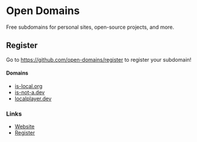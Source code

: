 # Open Domains
Free subdomains for personal sites, open-source projects, and more.

## Register
Go to https://github.com/open-domains/register to register your subdomain!

#### Domains
- [is-local.org](https://is-local.org)
- [is-not-a.dev](https://is-not-a.dev)
- [localplayer.dev](https://localplayer.dev)

### Links
- [Website](https://open-domains.net)
- [Register](https://github.com/open-domains/register)
